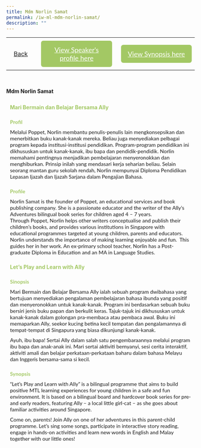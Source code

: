 ```yaml
---
title: Mdm Norlin Samat
permalink: /iw-ml-mdm-norlin-samat/
description: ""
---
```

<style>
  .video-container {
  position: relative;
  width: 100%;
  overflow: hidden;
  padding-top: 56.25%; 
}
.responsive-iframe {
  position: absolute;
  top: 0;
  left: 0;
  bottom: 0;
  right: 0;
  width: 100%;
  height: 100%;
  border: none;
}
.btntop {
    position: fixed;
    float: right;
    bottom: 20px;
    right: 80px;
    z-index: 99;
    boder: none;
    background-color: #3bb9ff;
    cursor: pointer;
    padding: 15px;
    boder-radius: 4px;
    color: #fff;
    font-weight: 600;
}
    .btn1,.btn2{
      font-size: 18px;
    font-family: Lato,sans-serif;
    background-color: #a3c864;
    padding: 13px 13px;
    border-radius: 6px;
    text-align: center;
    display: block;
    margin-left: 8px;
  }
  @media only screen and (max-width: 600px){ 
  .btn1,.btn2{
   margin-left: -6px;
    padding: 1px 8px;
  }
  }
   .btn1:hover {
background-color: lightgrey;!important;
}
 .btn2:hover {
background-color: lightgrey;!important;
}
.content a {
margin-bottom:0rem;
text-decoration:none;
}
  img {
height:auto;
max-width:100%;
}
</style>


<table>
  <tbody><tr>   
        <td style="border: none;
  text-align: left;padding: 20px;">
<a href="/iw-malay-session">Back</a>
</td>
    <td style="border: none;
  text-align: left;padding: 8px;width: 43%;"> <a href="#C1" class="btn1" style="color:#fff;">View Speaker's profile here</a> </td>
    <td style="border: none;
  text-align: left;padding: 8px;width: 43%;">
      <a href="#C2" class="btn2" style="color:#fff;">  View Synopsis here</a>
    </td>
    </tr>
</tbody></table><br>

 <p> <strong>Mdm Norlin Samat</strong><br></p>
  <h4 style="padding-top:12px;margin:10px;color:#a3c864;">Mari Bermain dan Belajar Bersama Ally</h4>
	
<h4 id="C1" style="padding-top:12px;margin:10px;color:#a3c864;font-family:Lato,sans-serif;">Profil</h4>
<p style="margin:10px;font-family: Lato,sans-serif;">
Melalui Poppet, Norlin membantu penulis-penulis lain mengkonsepsikan&nbsp;dan menerbitkan buku kanak-kanak mereka. Beliau juga menyediakan pelbagai program kepada institusi-institusi pendidikan. Program-program pendidikan ini dikhususkan untuk kanak-kanak, ibu bapa dan pendidik-pendidik. Norlin memahami pentingnya menjadikan pembelajaran menyeronokkan dan menghiburkan. Prinsip inilah yang mendasari kerja seharian beliau. Selain seorang mantan guru sekolah rendah, Norlin mempunyai Diploma Pendidikan Lepasan Ijazah dan Ijazah Sarjana dalam Pengajian Bahasa.
</p>
	
 <h4 id="C1" style="padding-top:12px;margin:10px;color:#a3c864;font-family:Lato,sans-serif;">Profile</h4>

<p style="margin:10px;font-family: Lato,sans-serif;">
Norlin Samat is the founder of Poppet, an educational services and book publishing company. She is a passionate educator and the writer of the Ally’s Adventures bilingual book series for children aged 4 – 7 years.<br>
Through Poppet, Norlin helps other writers conceptualise and publish their children’s books, and provides various institutions in Singapore with educational programmes targeted at young children, parents and educators. Norlin understands the importance of making learning enjoyable and fun. &nbsp;This guides her in her work. An ex-primary school teacher, Norlin has a Post-graduate Diploma in Education and an MA in Language Studies.
</p>

<h4 style="padding-top:12px;margin:10px;color:#a3c864;">Let’s Play and Learn with Ally</h4>

<h4 id="C2" style="padding-top:12px;margin:10px;color:#a3c864;font-family:Lato,sans-serif;">Sinopsis</h4> 
<p style="margin:10px;font-family: Lato,sans-serif;">
Mari Bermain dan Belajar Bersama Ally ialah&nbsp;sebuah program dwibahasa yang bertujuan menyediakan pengalaman pembelajaran bahasa ibunda yang positif dan menyeronokkan untuk kanak-kanak. Program ini berdasarkan sebuah buku bersiri jenis buku papan dan berkulit keras. Tajuk-tajuk ini dikhususkan untuk kanak-kanak dalam golongan pra-membaca atau pembaca awal. Buku ini memaparkan Ally, seekor kucing&nbsp;betina&nbsp;kecil tempatan dan pengalamannya di tempat-tempat di Singapura yang biasa dikunjungi kanak-kanak.</p>
<p style="margin:10px;font-family: Lato,sans-serif;">
Ayuh, ibu bapa! Sertai Ally dalam salah satu pengembaraannya melalui program ibu bapa dan anak-anak ini. Mari sertai aktiviti bernyanyi, sesi cerita interaktif, aktiviti amali dan belajar perkataan-perkataan baharu dalam bahasa Melayu dan Inggeris bersama-sama si kecil.
</p>

<h4 id="C2" style="padding-top:12px;margin:10px;color:#a3c864;font-family:Lato,sans-serif;">Synopsis</h4> 
<p style="margin:10px;font-family: Lato,sans-serif;">
“Let’s Play and Learn with Ally” is a bilingual programme that aims to build positive MTL learning experiences for young children in a safe and fun environment. It is based on a bilingual board and hardcover book series for pre- and early readers, featuring Ally – a local little girl-cat – as she goes about familiar activities around Singapore.</p><p style="margin:10px;font-family: Lato,sans-serif;">
Come on, parents! Join Ally on one of her adventures in this parent-child programme. Let’s sing some songs, participate in interactive story reading, engage in hands-on activities and learn new words in English and Malay together with our little ones!
</p>